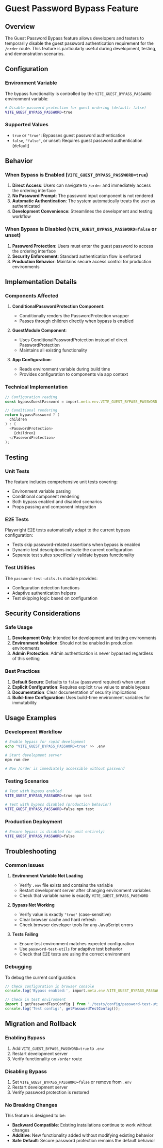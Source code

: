 # Guest Password Bypass Feature

## Overview

The Guest Password Bypass feature allows developers and testers to temporarily disable the guest password authentication requirement for the `/order` route. This feature is particularly useful during development, testing, and demonstration scenarios.

## Configuration

### Environment Variable

The bypass functionality is controlled by the `VITE_GUEST_BYPASS_PASSWORD` environment variable:

```bash
# Disable password protection for guest ordering (default: false)
VITE_GUEST_BYPASS_PASSWORD=true
```

### Supported Values

- `true` or `"true"`: Bypasses guest password authentication
- `false`, `"false"`, or unset: Requires guest password authentication (default)

## Behavior

### When Bypass is Enabled (`VITE_GUEST_BYPASS_PASSWORD=true`)

1. **Direct Access**: Users can navigate to `/order` and immediately access the ordering interface
2. **No Password Prompt**: The password input component is not rendered
3. **Automatic Authentication**: The system automatically treats the user as authenticated
4. **Development Convenience**: Streamlines the development and testing workflow

### When Bypass is Disabled (`VITE_GUEST_BYPASS_PASSWORD=false` or unset)

1. **Password Protection**: Users must enter the guest password to access the ordering interface
2. **Security Enforcement**: Standard authentication flow is enforced
3. **Production Behavior**: Maintains secure access control for production environments

## Implementation Details

### Components Affected

1. **ConditionalPasswordProtection Component**:
   - Conditionally renders the PasswordProtection wrapper
   - Passes through children directly when bypass is enabled

2. **GuestModule Component**:
   - Uses ConditionalPasswordProtection instead of direct PasswordProtection
   - Maintains all existing functionality

3. **App Configuration**:
   - Reads environment variable during build time
   - Provides configuration to components via app context

### Technical Implementation

```typescript
// Configuration reading
const bypassGuestPassword = import.meta.env.VITE_GUEST_BYPASS_PASSWORD === "true";

// Conditional rendering
return bypassPassword ? (
  children
) : (
  <PasswordProtection>
    {children}
  </PasswordProtection>
);
```

## Testing

### Unit Tests

The feature includes comprehensive unit tests covering:

- Environment variable parsing
- Conditional component rendering
- Both bypass enabled and disabled scenarios
- Props passing and component integration

### E2E Tests

Playwright E2E tests automatically adapt to the current bypass configuration:

- Tests skip password-related assertions when bypass is enabled
- Dynamic test descriptions indicate the current configuration
- Separate test suites specifically validate bypass functionality

### Test Utilities

The `password-test-utils.ts` module provides:

- Configuration detection functions
- Adaptive authentication helpers
- Test skipping logic based on configuration

## Security Considerations

### Safe Usage

1. **Development Only**: Intended for development and testing environments
2. **Environment Isolation**: Should not be enabled in production environments
3. **Admin Protection**: Admin authentication is never bypassed regardless of this setting

### Best Practices

1. **Default Secure**: Defaults to `false` (password required) when unset
2. **Explicit Configuration**: Requires explicit `true` value to enable bypass
3. **Documentation**: Clear documentation of security implications
4. **Build-time Configuration**: Uses build-time environment variables for immutability

## Usage Examples

### Development Workflow

```bash
# Enable bypass for rapid development
echo "VITE_GUEST_BYPASS_PASSWORD=true" >> .env

# Start development server
npm run dev

# Now /order is immediately accessible without password
```

### Testing Scenarios

```bash
# Test with bypass enabled
VITE_GUEST_BYPASS_PASSWORD=true npm test

# Test with bypass disabled (production behavior)
VITE_GUEST_BYPASS_PASSWORD=false npm test
```

### Production Deployment

```bash
# Ensure bypass is disabled (or omit entirely)
VITE_GUEST_BYPASS_PASSWORD=false
```

## Troubleshooting

### Common Issues

1. **Environment Variable Not Loading**
   - Verify `.env` file exists and contains the variable
   - Restart development server after changing environment variables
   - Check that variable name is exactly `VITE_GUEST_BYPASS_PASSWORD`

2. **Bypass Not Working**
   - Verify value is exactly `"true"` (case-sensitive)
   - Clear browser cache and hard refresh
   - Check browser developer tools for any JavaScript errors

3. **Tests Failing**
   - Ensure test environment matches expected configuration
   - Use `password-test-utils` for adaptive test behavior
   - Check that E2E tests are using the correct environment

### Debugging

To debug the current configuration:

```typescript
// Check configuration in browser console
console.log('Bypass enabled:', import.meta.env.VITE_GUEST_BYPASS_PASSWORD === "true");

// Check in test environment
import { getPasswordTestConfig } from "./tests/config/password-test-utils";
console.log('Test config:', getPasswordTestConfig());
```

## Migration and Rollback

### Enabling Bypass

1. Add `VITE_GUEST_BYPASS_PASSWORD=true` to `.env`
2. Restart development server
3. Verify functionality on `/order` route

### Disabling Bypass

1. Set `VITE_GUEST_BYPASS_PASSWORD=false` or remove from `.env`
2. Restart development server
3. Verify password protection is restored

### No Breaking Changes

This feature is designed to be:

- **Backward Compatible**: Existing installations continue to work without changes
- **Additive**: New functionality added without modifying existing behavior
- **Safe Default**: Secure password protection remains the default behavior
